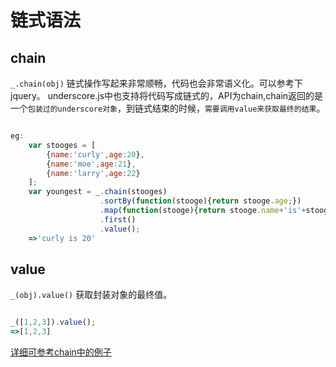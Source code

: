 # 链式语法

<a id="value"></a>
## chain
`_.chain(obj)`
链式操作写起来非常顺畅，代码也会非常语义化。可以参考下jquery。
underscore.js中也支持将代码写成链式的，API为chain,chain返回的是一个`包装过的underscore对象`，到链式结束的时候，`需要调用value来获取最终的结果`。
```javascript

eg:
	var stooges = [
		{name:'curly',age:20},
		{name:'moe',age:21},
		{name:'larry',age:22}
	];
	var youngest = _.chain(stooges)
					.sortBy(function(stooge){return stooge.age;})
					.map(function(stooge){return stooge.name+'is'+stooge.age;})
					.first()
					.value();
	=>'curly is 20'

```

## value
`_(obj).value()`
获取封装对象的最终值。
```javascript

_([1,2,3]).value();
=>[1,2,3]

```
[详细可参考chain中的例子](#value)
